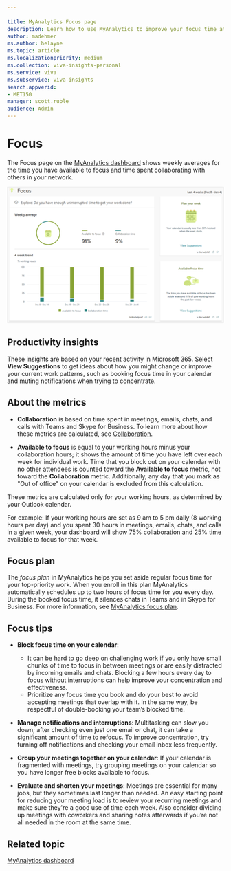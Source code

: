 ```yaml
---

title: MyAnalytics Focus page
description: Learn how to use MyAnalytics to improve your focus time at work
author: madehmer
ms.author: helayne
ms.topic: article
ms.localizationpriority: medium 
ms.collection: viva-insights-personal
ms.service: viva 
ms.subservice: viva-insights 
search.appverid: 
- MET150 
manager: scott.ruble
audience: Admin
---
```


# Focus

The Focus page on the [MyAnalytics dashboard](dashboard-2.md) shows weekly averages for the time you have available to focus and time spent collaborating with others in your network.

![Focus page in MyAnalytics.](../../Images/mya/use/focus.png)

## Productivity insights

These insights are based on your recent activity in Microsoft 365. Select **View Suggestions** to get ideas about how you might change or improve your current work patterns, such as booking focus time in your calendar and muting notifications when trying to concentrate.

## About the metrics

* **Collaboration** is based on time spent in meetings, emails, chats, and calls with Teams and Skype for Business. To learn more about how these metrics are calculated, see [Collaboration](collaboration.md).

* **Available to focus** is equal to your working hours minus your collaboration hours; it shows the amount of time you have left over each week for individual work. Time that you block out on your calendar with no other attendees is counted toward the **Available to focus** metric, not toward the **Collaboration** metric. Additionally, any day that you mark as "Out of office" on your calendar is excluded from this calculation.

These metrics are calculated only for your working hours, as determined by your Outlook calendar.

For example: If your working hours are set as 9 am to 5 pm daily (8 working hours per day) and you spent 30 hours in meetings, emails, chats, and calls in a given week, your dashboard will show 75% collaboration and 25% time available to focus for that week.

## Focus plan

The _focus plan_ in MyAnalytics helps you set aside regular focus time for your top-priority work. When you enroll in this plan MyAnalytics automatically schedules up to two hours of focus time for you every day. During the booked focus time, it silences chats in Teams and in Skype for Business. For more information, see [MyAnalytics focus plan](focus-plan.md).

## Focus tips

* **Block focus time on your calendar**:

  * It can be hard to go deep on challenging work if you only have small chunks of time to focus in between meetings or are easily distracted by incoming emails and chats. Blocking a few hours every day to focus without interruptions can help improve your concentration and effectiveness.
  * Prioritize any focus time you book and do your best to avoid accepting meetings that overlap with it. In the same way, be respectful of double-booking your team’s blocked time.

* **Manage notifications and interruptions**: Multitasking can slow you down; after checking even just one email or chat, it can take a significant amount of time to refocus. To improve concentration, try turning off notifications and checking your email inbox less frequently.

* **Group your meetings together on your calendar**: If your calendar is fragmented with meetings, try grouping meetings on your calendar so you have longer free blocks available to focus.

* **Evaluate and shorten your meetings**: Meetings are essential for many jobs, but they sometimes last longer than needed. An easy starting point for reducing your meeting load is to review your recurring meetings and make sure they're a good use of time each week. Also consider dividing up meetings with coworkers and sharing notes afterwards if you’re not all needed in the room at the same time.

## Related topic

[MyAnalytics dashboard](../use/dashboard-2.md)
